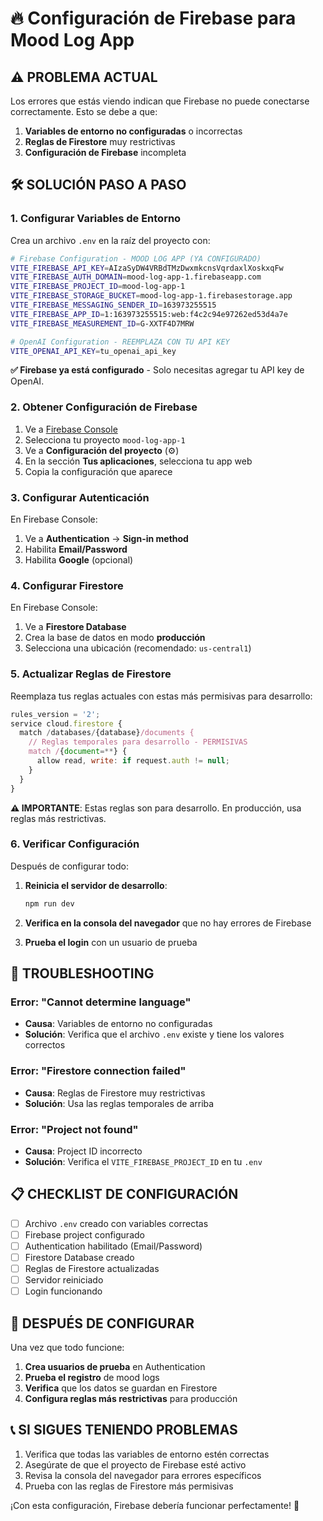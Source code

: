 # 🔥 Configuración de Firebase para Mood Log App

## ⚠️ **PROBLEMA ACTUAL**
Los errores que estás viendo indican que Firebase no puede conectarse correctamente. Esto se debe a que:

1. **Variables de entorno no configuradas** o incorrectas
2. **Reglas de Firestore** muy restrictivas
3. **Configuración de Firebase** incompleta

## 🛠️ **SOLUCIÓN PASO A PASO**

### 1. **Configurar Variables de Entorno**

Crea un archivo `.env` en la raíz del proyecto con:

```bash
# Firebase Configuration - MOOD LOG APP (YA CONFIGURADO)
VITE_FIREBASE_API_KEY=AIzaSyDW4VRBdTMzDwxmkcnsVqrdaxlXoskxqFw
VITE_FIREBASE_AUTH_DOMAIN=mood-log-app-1.firebaseapp.com
VITE_FIREBASE_PROJECT_ID=mood-log-app-1
VITE_FIREBASE_STORAGE_BUCKET=mood-log-app-1.firebasestorage.app
VITE_FIREBASE_MESSAGING_SENDER_ID=163973255515
VITE_FIREBASE_APP_ID=1:163973255515:web:f4c2c94e97262ed53d4a7e
VITE_FIREBASE_MEASUREMENT_ID=G-XXTF4D7MRW

# OpenAI Configuration - REEMPLAZA CON TU API KEY
VITE_OPENAI_API_KEY=tu_openai_api_key
```

**✅ Firebase ya está configurado** - Solo necesitas agregar tu API key de OpenAI.

### 2. **Obtener Configuración de Firebase**

1. Ve a [Firebase Console](https://console.firebase.google.com/)
2. Selecciona tu proyecto `mood-log-app-1`
3. Ve a **Configuración del proyecto** (⚙️)
4. En la sección **Tus aplicaciones**, selecciona tu app web
5. Copia la configuración que aparece

### 3. **Configurar Autenticación**

En Firebase Console:
1. Ve a **Authentication** → **Sign-in method**
2. Habilita **Email/Password**
3. Habilita **Google** (opcional)

### 4. **Configurar Firestore**

En Firebase Console:
1. Ve a **Firestore Database**
2. Crea la base de datos en modo **producción**
3. Selecciona una ubicación (recomendado: `us-central1`)

### 5. **Actualizar Reglas de Firestore**

Reemplaza tus reglas actuales con estas más permisivas para desarrollo:

```javascript
rules_version = '2';
service cloud.firestore {
  match /databases/{database}/documents {
    // Reglas temporales para desarrollo - PERMISIVAS
    match /{document=**} {
      allow read, write: if request.auth != null;
    }
  }
}
```

**⚠️ IMPORTANTE**: Estas reglas son para desarrollo. En producción, usa reglas más restrictivas.

### 6. **Verificar Configuración**

Después de configurar todo:

1. **Reinicia el servidor de desarrollo**:
   ```bash
   npm run dev
   ```

2. **Verifica en la consola del navegador** que no hay errores de Firebase

3. **Prueba el login** con un usuario de prueba

## 🔧 **TROUBLESHOOTING**

### Error: "Cannot determine language"
- **Causa**: Variables de entorno no configuradas
- **Solución**: Verifica que el archivo `.env` existe y tiene los valores correctos

### Error: "Firestore connection failed"
- **Causa**: Reglas de Firestore muy restrictivas
- **Solución**: Usa las reglas temporales de arriba

### Error: "Project not found"
- **Causa**: Project ID incorrecto
- **Solución**: Verifica el `VITE_FIREBASE_PROJECT_ID` en tu `.env`

## 📋 **CHECKLIST DE CONFIGURACIÓN**

- [ ] Archivo `.env` creado con variables correctas
- [ ] Firebase project configurado
- [ ] Authentication habilitado (Email/Password)
- [ ] Firestore Database creado
- [ ] Reglas de Firestore actualizadas
- [ ] Servidor reiniciado
- [ ] Login funcionando

## 🚀 **DESPUÉS DE CONFIGURAR**

Una vez que todo funcione:

1. **Crea usuarios de prueba** en Authentication
2. **Prueba el registro** de mood logs
3. **Verifica** que los datos se guardan en Firestore
4. **Configura reglas más restrictivas** para producción

## 📞 **SI SIGUES TENIENDO PROBLEMAS**

1. Verifica que todas las variables de entorno estén correctas
2. Asegúrate de que el proyecto de Firebase esté activo
3. Revisa la consola del navegador para errores específicos
4. Prueba con las reglas de Firestore más permisivas

¡Con esta configuración, Firebase debería funcionar perfectamente! 🎉
